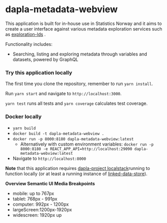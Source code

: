 # dapla-metadata-webview

This application is built for in-house use in Statistics Norway and it aims to create a user interface against various
metadata exploration services such as
[exploration-lds](https://github.com/statisticsnorway/dapla-project/blob/master/localstack/docker-compose-exploration.yml)
.

Functionality includes:

* Searching, listing and exploring metadata through variables and datasets, powered by GraphQL

### Try this application locally

The first time you clone the repository, remember to run `yarn install`.

Run `yarn start` and navigate to `http://localhost:3000`.

`yarn test` runs all tests and `yarn coverage` calculates test coverage.

### Docker locally

* `yarn build`
* `docker build -t dapla-metadata-webview .`
* `docker run -p 8000:8180 dapla-metadata-webview:latest`
    * Alternatively with custom environment variables:
      `docker run -p 8000:8180 -e REACT_APP_API=http://localhost:29090 dapla-metadata-webview:latest`
* Navigate to `http://localhost:8000`

**Note** that this application requires
[dapla-project localstack](https://github.com/statisticsnorway/dapla-project/blob/master/localstack/README.md)running to
function locally (or at least a running instance of
[linked-data-store](https://github.com/statisticsnorway/linked-data-store-documentation)).

**Overview Semantic UI Media Breakpoints**

* mobile:     up to 767px
* tablet:     768px - 991px
* computer:   992px - 1200px
* largeScreen:1200px-1920px
* widescreen: 1920px up
